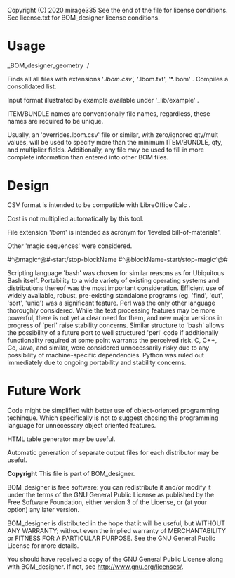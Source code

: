 Copyright (C) 2020 mirage335
See the end of the file for license conditions.
See license.txt for BOM_designer license conditions.

# Usage

_BOM_designer_geometry ./

Finds all all files with extensions '*.lbom.csv', '*.lbom.txt', '*.lbom' . Compiles a consolidated list.

Input format illustrated by example available under '_lib/example' .

ITEM/BUNDLE names are conventionally file names, regardless, these names are required to be unique.

Usually, an 'overrides.lbom.csv' file or similar, with zero/ignored qty/mult values, will be used to specify more than the minimum ITEM/BUNDLE, qty, and multiplier fields. Additionally, any file may be used to fill in more complete information than entered into other BOM files.

# Design

CSV format is intended to be compatible with LibreOffice Calc .

Cost is not multiplied automatically by this tool.

File extension '*lbom*' is intended as acronym for 'leveled bill-of-materials'.


Other 'magic sequences' were considered.

#^@magic^@#-start/stop-blockName
#^@blockName-start/stop-magic^@#


Scripting language 'bash' was chosen for similar reasons as for Ubiquitous Bash itself. Portability to a wide variety of existing operating systems and distributions thereof was the most important consideration. Efficient use of widely available, robust, pre-existing standalone programs (eg. 'find', 'cut', 'sort', 'uniq') was a significant feature.
Perl was the only other language thoroughly considered. While the text processing features may be more powerful, there is not yet a clear need for them, and new major versions in progress of 'perl' raise stability concerns. Similar structure to 'bash' allows the possibility of a future port to well structured 'perl' code if additionally functionality required at some point warrants the perceived risk.
C, C++, Go, Java, and similar, were considered unnecessarily risky due to any possibility of machine-specific dependencies.
Python was ruled out immediately due to ongoing portability and stability concerns.


# Future Work

Code might be simplified with better use of object-oriented programming techinque. Which specifically is not to suggest chosing the programming language for unnecessary object oriented features.

HTML table generator may be useful.

Automatic generation of separate output files for each distributor may be useful.


__Copyright__
This file is part of BOM_designer.

BOM_designer is free software: you can redistribute it and/or modify
it under the terms of the GNU General Public License as published by
the Free Software Foundation, either version 3 of the License, or
(at your option) any later version.

BOM_designer is distributed in the hope that it will be useful,
but WITHOUT ANY WARRANTY; without even the implied warranty of
MERCHANTABILITY or FITNESS FOR A PARTICULAR PURPOSE.  See the
GNU General Public License for more details.

You should have received a copy of the GNU General Public License
along with BOM_designer.  If not, see <http://www.gnu.org/licenses/>.
